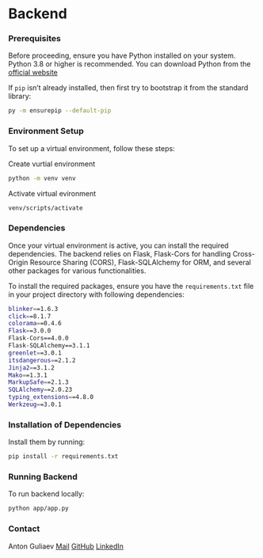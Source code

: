 # Backend

### Prerequisites

Before proceeding, ensure you have Python installed on your system. Python 3.8 or higher is recommended. You can download Python from the [official website](https://www.python.org/downloads/)

If `pip` isn’t already installed, then first try to bootstrap it from the standard library:
```sh
py -m ensurepip --default-pip
```

### Environment Setup
To set up a virtual environment, follow these steps:

Create vurtial environment
```sh
python -m venv venv
```
    
Activate virtual evironment
```sh
venv/scripts/activate
```

### Dependencies
Once your virtual environment is active, you can install the required dependencies. The backend relies on Flask, Flask-Cors for handling Cross-Origin Resource Sharing (CORS), Flask-SQLAlchemy for ORM, and several other packages for various functionalities.

To install the required packages, ensure you have the `requirements.txt` file in your project directory with following dependencies:
```sh
blinker==1.6.3
click==8.1.7
colorama==0.4.6
Flask==3.0.0
Flask-Cors==4.0.0
Flask-SQLAlchemy==3.1.1
greenlet==3.0.1
itsdangerous==2.1.2
Jinja2==3.1.2
Mako==1.3.1
MarkupSafe==2.1.3
SQLAlchemy==2.0.23
typing_extensions==4.8.0
Werkzeug==3.0.1
```

### Installation of Dependencies
Install them by running:
```sh
pip install -r requirements.txt
```

### Running Backend
To run backend locally:

```sh
python app/app.py
```

### Contact

Anton Guliaev
[Mail](nmkzzztos@gmail.com)
[GitHub](https://github.com/nmkzzztos)
[LinkedIn](https://www.linkedin.com/in/nmkzzztos/)